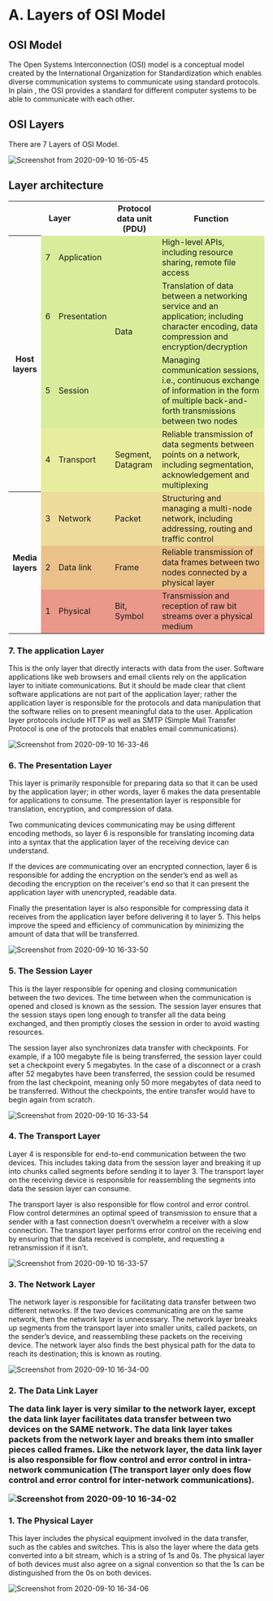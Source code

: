 # A. Layers of OSI Model
<h2>OSI Model</h2>
<p>The Open Systems Interconnection (OSI) model is a conceptual model created by the International Organization for Standardization which enables diverse communication systems to communicate using standard protocols. In plain , the OSI provides a standard for different computer systems to be able to communicate with each other.</p>
<h2>OSI Layers</h2>
There are 7 Layers of OSI Model.

![Screenshot from 2020-09-10 16-05-45](https://user-images.githubusercontent.com/62602944/92715683-a1d97280-f37f-11ea-9004-8e0bd16f6ab6.png)


<h2> Layer architecture</h2>

<table class="wikitable" style="margin: 1em auto 1em auto;">
<tbody><tr>
<th colspan="3">Layer
</th>
<th>Protocol data unit (PDU)
</th>
<th>Function
</th></tr>
<tr>
<th rowspan="4">Host<br>layers
</th>
<td style="background:#d8ec9b;">7
</td>
<td style="background:#d8ec9b;">Application
</td>
<td style="background:#d8ec9c;" rowspan="3">Data
</td>
<td style="background:#d8ec9c;">High-level APIs, including resource sharing, remote file access
</td></tr>
<tr>
<td style="background:#d8ec9b;">6
</td>
<td style="background:#d8ec9b;">Presentation
</td>
<td style="background:#d8ec9b;">Translation of data between a networking service and an application; including character encoding, data compression and encryption/decryption
</td></tr>
<tr>
<td style="background:#d8ec9b;">5
</td>
<td style="background:#d8ec9b;">Session
</td>
<td style="background:#d8ec9b;">Managing communication sessions, i.e., continuous exchange of information in the form of multiple back-and-forth transmissions between two nodes
</td></tr>
<tr>
<td style="background:#e7ed9c;">4
</td>
<td style="background:#e7ed9c;">Transport
</td>
<td style="background:#e7ed9c;">Segment, Datagram
</td>
<td style="background:#e7ed9c;">Reliable transmission of data segments between points on a network, including segmentation, acknowledgement and multiplexing
</td></tr>
<tr>
<th rowspan="3">Media<br>layers
</th>
<td style="background:#eddc9c;">3
</td>
<td style="background:#eddc9c;">Network
</td>
<td style="background:#eddc9c;">Packet
</td>
<td style="background:#eddc9c;">Structuring and managing a multi-node network, including addressing, routing and traffic control
</td></tr>
<tr>
<td style="background:#e9c189;">2
</td>
<td style="background:#e9c189;">Data link
</td>
<td style="background:#e9c189;">Frame
</td>
<td style="background:#e9c189;">Reliable transmission of data frames between two nodes connected by a physical layer
</td></tr>
<tr>
<td style="background:#e9988a;">1
</td>
<td style="background:#e9988a;">Physical
</td>
<td style="background:#e9988a;">Bit, Symbol
</td>
<td style="background:#e9988a;">Transmission and reception of raw bit streams over a physical medium
</td></tr></tbody></table>

<h3>7. The application Layer</h3>
<p>This is the only layer that directly interacts with data from the user. Software applications like web browsers and email clients rely on the application layer to initiate communications. But it should be made clear that client software applications are not part of the application layer; rather the application layer is responsible for the protocols and data manipulation that the software relies on to present meaningful data to the user. Application layer protocols include HTTP as well as SMTP (Simple Mail Transfer Protocol is one of the protocols that enables email communications).</p>

![Screenshot from 2020-09-10 16-33-46](https://user-images.githubusercontent.com/62602944/92718976-5a091a00-f384-11ea-92c4-36e43389c263.png)

<h3>6. The Presentation Layer</h3>
<p>This layer is primarily responsible for preparing data so that it can be used by the application layer; in other words, layer 6 makes the data presentable for applications to consume. The presentation layer is responsible for translation, encryption, and compression of data.</p>
<p>Two communicating devices communicating may be using different encoding methods, so layer 6 is responsible for translating incoming data into a syntax that the application layer of the receiving device can understand.</p>
<p>If the devices are communicating over an encrypted connection, layer 6 is responsible for adding the encryption on the sender’s end as well as decoding the encryption on the receiver's end so that it can present the application layer with unencrypted, readable data.</p>
<p>Finally the presentation layer is also responsible for compressing data it receives from the application layer before delivering it to layer 5. This helps improve the speed and efficiency of communication by minimizing the amount of data that will be transferred.</p>

![Screenshot from 2020-09-10 16-33-50](https://user-images.githubusercontent.com/62602944/92718990-5d9ca100-f384-11ea-8ab3-16ed0fb50606.png)

<h3>5. The Session Layer</h3>
<p>This is the layer responsible for opening and closing communication between the two devices. The time between when the communication is opened and closed is known as the session. The session layer ensures that the session stays open long enough to transfer all the data being exchanged, and then promptly closes the session in order to avoid wasting resources.</p>
<p>The session layer also synchronizes data transfer with checkpoints. For example, if a 100 megabyte file is being transferred, the session layer could set a checkpoint every 5 megabytes. In the case of a disconnect or a crash after 52 megabytes have been transferred, the session could be resumed from the last checkpoint, meaning only 50 more megabytes of data need to be transferred. Without the checkpoints, the entire transfer would have to begin again from scratch.</p>
  
  
  ![Screenshot from 2020-09-10 16-33-54](https://user-images.githubusercontent.com/62602944/92719002-61c8be80-f384-11ea-8702-2a7e425fbe5f.png)
  
  <h3>4. The Transport Layer</h3>
  <p>Layer 4 is responsible for end-to-end communication between the two devices. This includes taking data from the session layer and breaking it up into chunks called segments before sending it to layer 3. The transport layer on the receiving device is responsible for reassembling the segments into data the session layer can consume.</p>
  <p>The transport layer is also responsible for flow control and error control. Flow control determines an optimal speed of transmission to ensure that a sender with a fast connection doesn’t overwhelm a receiver with a slow connection. The transport layer performs error control on the receiving end by ensuring that the data received is complete, and requesting a retransmission if it isn’t.</p>
  
  ![Screenshot from 2020-09-10 16-33-57](https://user-images.githubusercontent.com/62602944/92719020-67260900-f384-11ea-8bbd-83984b6e5d02.png)

<h3>3. The Network Layer</h3>
<p>The network layer is responsible for facilitating data transfer between two different networks. If the two devices communicating are on the same network, then the network layer is unnecessary. The network layer breaks up segments from the transport layer into smaller units, called packets, on the sender’s device, and reassembling these packets on the receiving device. The network layer also finds the best physical path for the data to reach its destination; this is known as routing.</p>

![Screenshot from 2020-09-10 16-34-00](https://user-images.githubusercontent.com/62602944/92719036-6db48080-f384-11ea-9fed-34d5361a7a9a.png)

<h3>2. The Data Link Layer</p>
<p>The data link layer is very similar to the network layer, except the data link layer facilitates data transfer between two devices on the SAME network. The data link layer takes packets from the network layer and breaks them into smaller pieces called frames. Like the network layer, the data link layer is also responsible for flow control and error control in intra-network communication (The transport layer only does flow control and error control for inter-network communications).</p>

![Screenshot from 2020-09-10 16-34-02](https://user-images.githubusercontent.com/62602944/92719060-72793480-f384-11ea-9232-7803e88a3e7b.png)

<h3>1. The Physical Layer</h3>
<p>This layer includes the physical equipment involved in the data transfer, such as the cables and switches. This is also the layer where the data gets converted into a bit stream, which is a string of 1s and 0s. The physical layer of both devices must also agree on a signal convention so that the 1s can be distinguished from the 0s on both devices.</p>

![Screenshot from 2020-09-10 16-34-06](https://user-images.githubusercontent.com/62602944/92719074-75742500-f384-11ea-81d8-95ff38a12fd9.png)


